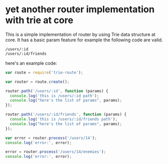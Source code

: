 # yet another router implementation with trie at core

This is a simple implementation of router by using Trie data structure at core.
It has a basic param feature for example the following code are valid.

```
/users/:id
/users/:id/friends
```

here's an example code:

```js
var route = require('trie-route');

var router = route.create();

router.path('/users/:id', function (params) {
  console.log('this is /users/:id path');
  console.log("here's the list of params", params);
});

router.path('/users/:id/friends', function (params) {
  console.log('this is /users/:id/friends path');
  console.log("here's the list of params", params);
});

var error = router.process('/users/14');
console.log('error:', error);

error = router.process('/users/14/enemies');
console.log('error:', error);
```
